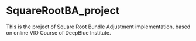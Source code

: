 # SquareRootBA_project
This is the project of Square Root Bundle Adjustment implementation, based on online VIO Course of DeepBlue Institute.
